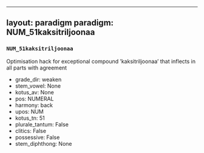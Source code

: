 
---
layout: paradigm
paradigm: NUM_51kaksitriljoonaa
---
### ` NUM_51kaksitriljoonaa `

Optimisation hack for exceptional compound ’kaksitriljoonaa’ that inflects in all parts with agreement
* grade_dir: weaken
* stem_vowel: None
* kotus_av: None
* pos: NUMERAL
* harmony: back
* upos: NUM
* kotus_tn: 51
* plurale_tantum: False
* clitics: False
* possessive: False
* stem_diphthong: None
